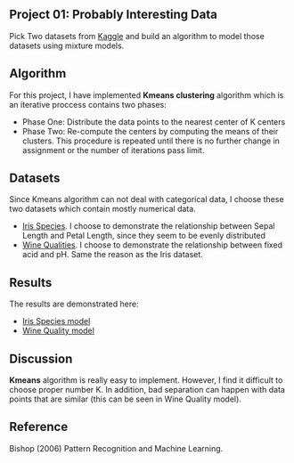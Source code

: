 ## Project 01: Probably Interesting Data
Pick Two datasets from [Kaggle](https://www.kaggle.com/datasets) and build an algorithm to model those datasets using mixture models.
## Algorithm
For this project, I have implemented **Kmeans clustering** algorithm which is an iterative proccess contains two phases:
* Phase One: Distribute the data points to the nearest center of K centers 
* Phase Two: Re-compute the centers by computing the means of their clusters.
This procedure is repeated until there is no further change in assignment or the number of iterations pass limit.

## Datasets
Since Kmeans algorithm can not deal with categorical data, I choose these two datasets which contain mostly numerical data.
* [Iris Species](https://www.kaggle.com/uciml/iris). I choose to demonstrate the relationship between Sepal Length and Petal Length, since they seem to be evenly distributed
* [Wine Qualities](https://www.kaggle.com/uciml/red-wine-quality-cortez-et-al-2009). I choose to demonstrate the relationship between fixed acid and pH. Same the reason as the Iris dataset.

## Results
The results are demonstrated here:
* [Iris Species model](https://github.com/Thang-sudo/EECS_738_Machine_Learning/blob/main/Probably_Interesting_Data/Iris.ipynb)
* [Wine Quality model](https://github.com/Thang-sudo/EECS_738_Machine_Learning/blob/main/Probably_Interesting_Data/Wine_Quality.ipynb)

## Discussion
**Kmeans** algorithm is really easy to implement. However, I find it difficult to choose proper number K. In addition, bad separation can happen with data points that are similar (this can be seen in Wine Quality model).

## Reference
Bishop (2006) Pattern Recognition and Machine Learning.
